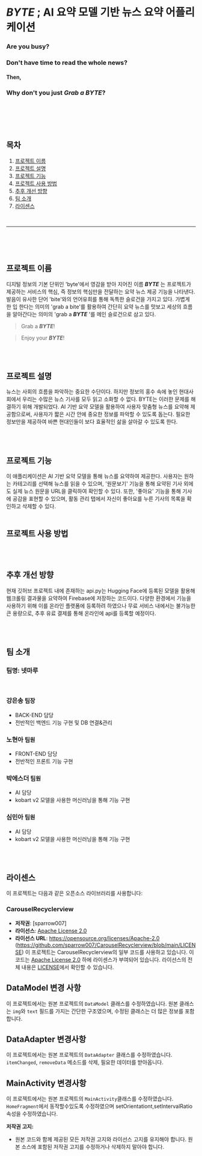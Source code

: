 # _BYTE_ ; AI 요약 모델 기반 뉴스 요약 어플리케이션

### Are you busy?

### Don't have time to read the whole news?

#### Then,

### Why don't you just **_Grab a BYTE_**?

<br/>
<br/>
<br/>
<br/>

## 목차

1. [프로젝트 이름](#프로젝트-이름)
2. [프로젝트 설명](#프로젝트-설명)
3. [프로젝트 기능](#프로젝트-기능)
4. [프로젝트 사용 방법](#프로젝트-사용-방법)
5. [추후 개선 방향](#추후-개선-방향)
6. [팀 소개](#팀-소개)
7. [라이센스](#라이센스)

<br/>

---

<br/>
<br/>
<br/>

## 프로젝트 이름

디지털 정보의 기본 단위인 'byte'에서 영감을 받아 지어진 이름 **_BYTE_** 는 프로젝트가 제공하는 서비스의 핵심, 즉 정보의 핵심만을 전달하는 요약 뉴스 제공 기능을 나타낸다. 발음이 유사한 단어 'bite'와의 언어유희를 통해 독특한 슬로건을 가지고 있다. 가볍게 한 입 한다는 의미의 'grab a bite'를 활용하여 간단히 요약 뉴스를 맛보고 세상의 흐름을 알아간다는 의미의 'grab a **_BYTE_** '를 메인 슬로건으로 삼고 있다.

> Grab a **_BYTE_**!

> Enjoy your **_BYTE_**!

<br/>
<br/>

## 프로젝트 설명

뉴스는 사회의 흐름을 파악하는 중요한 수단이다. 하지만 정보의 홍수 속에 놓인 현대사회에서 우리는 수많은 뉴스 기사를 모두 읽고 소화할 수 없다. BYTE는 이러한 문제를 해결하기 위해 개발되었다. AI 기반 요약 모델을 활용하여 사용자 맞춤형 뉴스를 요약해 제공함으로써, 사용자가 짧은 시간 안에 중요한 정보를 파악할 수 있도록 돕는다. 필요한 정보만을 제공하여 바쁜 현대인들이 보다 효율적인 삶을 살아갈 수 있도록 한다.

<br/>
<br/>

## 프로젝트 기능
이 애플리케이션은 AI 기반 요약 모델을 통해 뉴스를 요약하여 제공한다. 사용자는 원하는 카테고리를 선택해 뉴스를 읽을 수 있으며, '원문보기' 기능을 통해 요약된 기사 외에도 실제 뉴스 원문을 URL을 클릭하여 확인할 수 있다. 또한, '좋아요' 기능을 통해 기사에 공감을 표현할 수 있으며, 활동 관리 탭에서 자신이 좋아요를 누른 기사의 목록을 확인하고 삭제할 수 있다.
<br/>
<br/>

## 프로젝트 사용 방법

<br/>
<br/>

## 추후 개선 방향

현재 깃허브 프로젝트 내에 존재하는 api.py는 Hugging Face에 등록된 모델을 활용해 웹크롤링 결과물을 요약하여 Firebase에 저장하는 코드이다. 다양한 환경에서 기능을 사용하기 위해 이를 온라인 플랫폼에 등록하려 하였으나 무료 서비스 내에서는 불가능한 큰 용량으로, 추후 유료 결제를 통해 온라인에 api를 등록할 예정이다.

<br/>
<br/>

## 팀 소개

### 팀명: 넷마루

<br/>

### 강은송 <span style="font-size: 15px;">팀장</span>

- BACK-END 담당
- 전반적인 백엔드 기능 구현 및 DB 연결&관리

### 노현아 <span style="font-size: 15px;">팀원</span>

- FRONT-END 담당
- 전반적인 프론트 기능 구현

### 박에스더 <span style="font-size: 15px;">팀원</span>

- AI 담당
- kobart v2 모델을 사용한 머신러닝을 통해 기능 구현

### 심민아 <span style="font-size: 15px;">팀원</span>

- AI 담당
- kobart v2 모델을 사용한 머신러닝을 통해 기능 구현

<br/>
<br/>

## 라이센스

이 프로젝트는 다음과 같은 오픈소스 라이브러리를 사용합니다:

### CarouselRecyclerview

- **저작권**: [sparrow007]
- **라이선스**: [Apache License 2.0](https://opensource.org/licenses/Apache-2.0)
- **라이선스 URL**: https://opensource.org/licenses/Apache-2.0
(https://github.com/sparrow007/CarouselRecyclerview/blob/main/LICENSE)
이 프로젝트는 CarouselRecyclerview의 일부 코드를 사용하고 있습니다. 이 코드는 [Apache License 2.0](https://opensource.org/licenses/Apache-2.0) 하에 라이센스가 부여되어 있습니다. 라이선스의 전체 내용은 [LICENSE](https://github.com/sparrow007/CarouselRecyclerview/blob/main/LICENSE)에서 확인할 수 있습니다.
## DataModel 변경 사항
이 프로젝트에서는 원본 프로젝트의 `DataModel` 클래스를 수정하였습니다. 원본 클래스는 `img`와 `text` 필드를 가지는 간단한 구조였으며, 수정된 클래스는 더 많은 정보를 포함합니다. 
## DataAdapter 변경사항
이 프로젝트에서는 원본 프로젝트의 `DataAdapter` 클래스를 수정하였습니다. `itemChanged`, `removeData` 메소드를 삭제, 필요한 데이터를 받아옵니다.
## MainActivity 변경사항
이 프로젝트에서는 원본 프로젝트의 `MainActivity`클래스를 수정하였습니다. `HomeFragment`에서 동작할수있도록 수정하였으며 setOrientationt,setIntervalRatio속성을 수정하였습니다.

**저작권 고지:**
- 원본 코드와 함께 제공된 모든 저작권 고지와 라이선스 고지를 유지해야 합니다. 원본 소스에 포함된 저작권 고지를 수정하거나 삭제하지 말아야 합니다.


